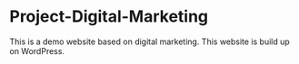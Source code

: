 # Project-Digital-Marketing
This is a demo website based on digital marketing. This website is build up on WordPress.  
